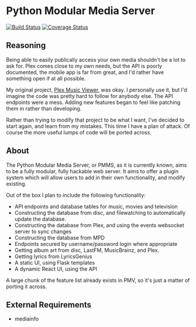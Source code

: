 # Python Modular Media Server

[![Build Status](https://travis-ci.com/JakeStanger/PMMS.svg?branch=master)](https://travis-ci.com/JakeStanger/PMMS)
[![Coverage Status](https://coveralls.io/repos/github/JakeStanger/PMMS/badge.svg?branch=master)](https://coveralls.io/github/JakeStanger/PMMS?branch=master)

## Reasoning

Being able to easily publically access your own media shouldn't be a lot to ask for. Plex comes close to my own needs, but the API is poorly documented, the mobile app is far from great, and I'd rather have something open if at all possible. 

My original project, [Plex Music Viewer](https://github.com/JakeStanger/Plex-Music-Viewer), was okay. I personally use it, but I'd imagine the code was pretty hard to follow for anybody else. The API endpoints were a mess. Adding new features began to feel like patching them in rather than developing. 

Rather than trying to modify that project to be what I want, I've decided to start again, and learn from my mistakes. This time I have a plan of attack. Of course the more useful lumps of code will be ported across.

## About

The Python Modular Media Server, or PMMS, as it is currently known, aims to be a fully modular, fully hackable web server. It aims to offer a plugin system which will allow users to add in their own functionality, and modify existing.

Out of the box I plan to include the following functionality:

- API endpoints and database tables for music, movies and television
- Constructing the database from disc, and filewatching to automatically update the database.
- Constructing the database from Plex, and using the events websocket server to sync changes
- Constructing the database from MPD
- Endpoints secured by username/password login where appropriate
- Getting album art from disc, LastFM, MusicBrainz, and Plex.
- Getting lyrics from LyricsGenius
- A static UI, using Flask templates
- A dynamic React UI, using the API

A large chunk of the feature list already exists in PMV, so it's just a matter of porting it across.

## External Requirements

- mediainfo